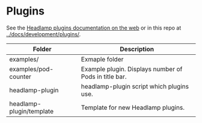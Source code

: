 # Plugins

See the [Headlamp plugins documentation on the web](
https://kinvolk.io/docs/headlamp/latest/development/plugins/) 
or in this repo at 
[../docs/development/plugins/](../docs/development/plugins/).


Folder                   | Description
------                   | -----------
examples/                | Exmaple folder
examples/pod-counter     | Example plugin. Displays number of Pods in title bar.
headlamp-plugin          | headlamp-plugin script which plugins use.
headlamp-plugin/template | Template for new Headlamp plugins.
